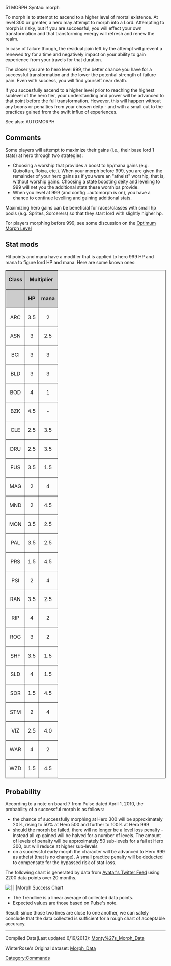 51 MORPH Syntax: morph <password>

To morph is to attempt to ascend to a higher level of mortal existence.
At level 300 or greater, a hero may attempt to morph into a Lord.
Attempting to morph is risky, but if you are successful, you will effect
your own transformation and that transforming energy will refresh and
renew the realm.

In case of failure though, the residual pain left by the attempt will
prevent a renewed try for a time and negatively impact on your ability
to gain experience from your travels for that duration.

The closer you are to hero level 999, the better chance you have for a
successful transformation and the lower the potential strength of
failure pain. Even with success, you will find yourself near death.

If you succesfully ascend to a higher level prior to reaching the
highest sublevel of the hero tier, your understanding and power will be
advanced to that point before the full transformation. However, this
will happen without any boons or penalties from your chosen deity - and
with a small cut to the practices gained from the swift influx of
experiences.

See also: AUTOMORPH

## Comments

Some players will attempt to maximize their gains (i.e., their base lord
1 stats) at hero through two strategies:

-   Choosing a worship that provides a boost to hp/mana gains (e.g.
    Quixoltan, Roixa, etc.). When your morph before 999, you are given
    the remainder of your hero gains as if you were an "atheist"
    worship, that is, without worship gains. Choosing a state boosting
    deity and leveling to 999 will net you the additional stats these
    worships provide.
-   When you level at 999 (and config +automorph is on), you have a
    chance to continue levelling and gaining additional stats.

Maximizing hero gains can be beneficial for races/classes with small hp
pools (e.g. Sprites, Sorcerers) so that they start lord with slightly
higher hp.

For players morphing before 999, see some discussion on the [Optimum
Morph Level](Optimum_Morph_Level "wikilink")

## Stat mods

Hit points and mana have a modifier that is applied to hero 999 HP and
mana to figure lord HP and mana. Here are some known ones:

<table border=1 cellpadding=5 cellspacing=0 width=30%>
<tr align=center style="background-color: #ccc;">
<td>

<strong>Class</strong>

</td>
<td colspan=2>

<strong>Multiplier</strong>

</td>
</tr>
<tr align=center style="background-color: #ccc;">
<td>

 

</td>
<td>

<strong>HP</strong>

</td>
<td>

<strong>mana</strong>

</td>
</tr>
<tr align=center>
<td>

ARC

</td>
<td>

3.5

</td>
<td>

2

</td>
</tr>
<tr align=center>
<td>

ASN

</td>
<td>

3

</td>
<td>

2.5

</td>
</tr>
<tr align=center>
<td>

BCI

</td>
<td>

3

</td>
<td>

3

</td>
</tr>
<tr align=center>
<td>

BLD

</td>
<td>

3

</td>
<td>

3

</td>
</tr>
<tr align=center>
<td>

BOD

</td>
<td>

4

</td>
<td>

1

</td>
</tr>
<tr align=center>
<td>

BZK

</td>
<td>

4.5

</td>
<td>

\-

</td>
</tr>
<tr align=center>
<td>

CLE

</td>
<td>

2.5

</td>
<td>

3.5

</td>
</tr>
<tr align=center>
<td>

DRU

</td>
<td>

2.5

</td>
<td>

3.5

</td>
</tr>
<tr align=center>
<td>

FUS

</td>
<td>

3.5

</td>
<td>

1.5

</td>
</tr>
<tr align=center>
<td>

MAG

</td>
<td>

2

</td>
<td>

4

</td>
</tr>
<tr align=center>
<td>

MND

</td>
<td>

2

</td>
<td>

4.5

</td>
</tr>
<tr align=center>
<td>

MON

</td>
<td>

3.5

</td>
<td>

2.5

</td>
</tr>
<tr align=center>
<td>

PAL

</td>
<td>

3.5

</td>
<td>

2.5

</td>
</tr>
<tr align=center>
<td>

PRS

</td>
<td>

1.5

</td>
<td>

4.5

</td>
</tr>
<tr align=center>
<td>

PSI

</td>
<td>

2

</td>
<td>

4

</td>
</tr>
<tr align=center>
<td>

RAN

</td>
<td>

3.5

</td>
<td>

2.5

</td>
</tr>
<tr align=center>
<td>

RIP

</td>
<td>

4

</td>
<td>

2

</td>
</tr>
<tr align=center>
<td>

ROG

</td>
<td>

3

</td>
<td>

2

</td>
</tr>
<tr align=center>
<td>

SHF

</td>
<td>

3.5

</td>
<td>

1.5

</td>
</tr>
<tr align=center>
<td>

SLD

</td>
<td>

4

</td>
<td>

1.5

</td>
</tr>
<tr align=center>
<td>

SOR

</td>
<td>

1.5

</td>
<td>

4.5

</td>
</tr>
<tr align=center>
<td>

STM

</td>
<td>

2

</td>
<td>

4

</td>
</tr>
<tr align=center>
<td>

VIZ

</td>
<td>

2.5

</td>
<td>

4.0

</td>
</tr>
<tr align=center>
<td>

WAR

</td>
<td>

4

</td>
<td>

2

</td>
</tr>
<tr align=center>
<td>

WZD

</td>
<td>

1.5

</td>
<td>

4.5

</td>
</tr>
</table>

## Probability

According to a note on board 7 from Pulse dated April 1, 2010, the
probability of a successful morph is as follows:

-   the chance of successfully morphing at Hero 300 will be
    approximately 20%, rising to 50% at Hero 500 and further to 100% at
    Hero 999
-   should the morph be failed, there will no longer be a level loss
    penalty - instead all xp gained will be halved for a number of
    levels. The amount of levels of penalty will be approximately 50
    sub-levels for a fail at Hero 300, but will reduce at higher
    sub-levels
-   on a successful early morph the character will be advanced to Hero
    999 as atheist (that is no change). A small practice penalty will be
    deducted to compensate for the bypassed risk of stat-loss.

The following chart is generated by data from [Avatar's Twitter
Feed](User:WinterRose/Morph_Data "wikilink") using 2200 data points over
20 months.

![ \| \| \|Morph Success
Chart](Morph,dataset.png " | | |Morph Success Chart")

-   The Trendline is a linear average of collected data points.
-   Expected values are those based on Pulse's note.

Result: since those two lines are close to one another, we can safely
conclude that the data collected is sufficient for a rough chart of
acceptable accuracy.

------------------------------------------------------------------------

Compiled Data(Last updated 6/19/2013):
[Monty%27s_Morph_Data](Monty%27s_Morph_Data "wikilink")

WinterRose's Original dataset: [Morph_Data](Morph_Data "wikilink")

[Category:Commands](Category:Commands "wikilink")
